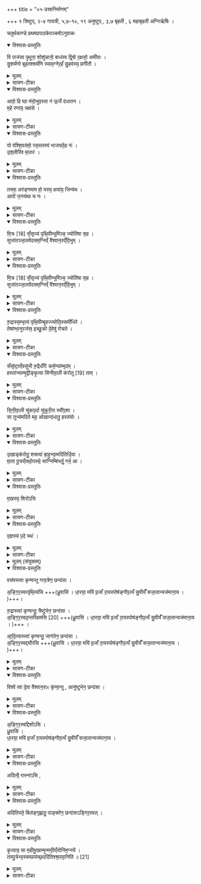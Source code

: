+++
title = "०५ उस्रानिर्माणम्"

+++
१  त्रिष्टुप्,
२-४ गायत्री,
५,७-१०, १९ अनुष्टुप् ,
३,७ बृहती ,
६ महाबृहती
अग्निर्ऋषिः ।

चतुर्थकाण्डे प्रथमप्रपाठकेपञ्चमोऽनुवाकः

<details open><summary>विश्वास-प्रस्तुतिः</summary>

वि पाज॑सा पृ॒थुना॒ शोशु॑चानो॒ बाध॑स्व द्वि॒षो र॒क्षसो॒ अमी॑वाः ।  
सु॒शर्म॑णो बृह॒तश्शर्म॑णि स्याम॒ग्नेर॒हँ सु॒हव॑स्य॒ प्रणी॑तौ ।  
</details>

<details><summary>मूलम्</summary>

वि पाज॑सा पृ॒थुना॒ शोशु॑चानो॒ बाध॑स्व द्वि॒षो र॒क्षसो॒ अमी॑वाः ।  
सु॒शर्म॑णो बृह॒तश्शर्म॑णि स्याम॒ग्नेर॒हँ सु॒हव॑स्य॒ प्रणी॑तौ ।  
</details>

<details><summary>सायण-टीका</summary>

[अथ चतुर्थकाण्डे प्रथमप्रपाठके चतुर्थोऽनुवाकः]।  
चतुर्थेऽनुवाके मृदाहरणमुक्तम्।  
अथ पञ्चम उखानिमीणमुच्यते— कल्पः—‘वि पाजसेति विस्रस्य’ इति।  
पाठस्तु— वि पाजसेति ।  
हेऽग्ने पृथुना विस्तृतेन पाजसा बलेन शोशुचानो दीप्यमानस्त्वं द्विषः शत्रुन्रक्षसो राक्षसानमीवा रोगांश्च विशेषेण बाधस्व।  
अहं सुशर्मणः शोभनसुखस्य बृहतः प्रौढस्य सुवहस्य सुखेनाऽऽह्वातुं शक्यस्याग्नेः प्रणीतौ परिचर्यायां सत्यां यच्छर्म सुखं तस्मिन्सुखे स्यां सर्वदाऽवतिष्ठेय।  
तमिमं मन्त्रं विनियुङ्क्ते— ‘वारुणो वा अग्निरुपनद्धो वि पाजसेति वि स्रँ सयति सवितृप्रसूत एवास्य विषूचीं वरुणमेनिं वि सृजति’ (सं. का. ५ प्र. १ अ. ६) इति।  
यद्यप्यमन्त्रकेण लौकिकविस्रंसनेन लौकिकबन्धो निवर्तते तथाऽपि सवितृप्रेरणन्तरेण वरुणपाशस्य निवृत्त्यभावात्सवितृप्रेरणाय मन्त्रपाठः।  
अस्य मन्त्रस्य बन्धविमोचनायैव सवित्रा परमेश्वरेण निर्मितत्वात्तत्पाठे सति सवितृमेरितो भवति।  
वरुणस्या संबन्धिनो पाशबन्धकृता बाधा वरुणमेनिः।  
सा च विषूची सर्वतः प्रसृता बहुधा रज्जुभिरावेष्ट्याऽऽहृतत्वात्।  
अस्याग्नेस्तादृशीं वरुणमेनिं मन्त्रेण विमोचितवान्भवति।  
</details>

<details open><summary>विश्वास-प्रस्तुतिः</summary>

आपो॒ हि ष्ठा म॑यो॒भुव॒स्ता न॑ ऊ॒र्जे द॑धातन ।  
म॒हे रणा॑य॒ चक्ष॑से ।  
</details>

<details><summary>मूलम्</summary>

आपो॒ हि ष्ठा म॑यो॒भुव॒स्ता न॑ ऊ॒र्जे द॑धातन ।  
म॒हे रणा॑य॒ चक्ष॑से ।  
</details>

<details><summary>सायण-टीका</summary>

कल्पः — ‘आपो हि ष्ठा मयोभुव इति तिसृभिरप उपसृज्य’ इति।  
तत्र प्रथमामाह—  १७९८ आपो हि ष्ठेति।  
हिशब्द एवकारार्थः प्रसिद्ध्यर्थो वा।  
हे आपो यूयमेव मयोभुवः स्थ सुखस्य भावयित्र्यो भवत।  
स्नानपानादिहेतुत्वेन सुखोत्पादकत्वं प्रसिद्धम्।  
तास्तादृश्यो यूयं नोऽस्मानूर्जे रसाय भवदीयरसानुभवार्थं दधातन स्थापय-त।  
किंच महे महते रणाय रमणीयाय चक्षसे दर्शनाय दधातन, अस्मान्परतत्त्वसा-क्षात्कारयोग्यान्कुरुतेत्यर्थः।  
</details>

<details open><summary>विश्वास-प्रस्तुतिः</summary>

यो व॑श्शि॒वत॑मो॒ रस॒स्तस्य॑ भाजयते॒ह नः॑ ।  
उ॒श॒तीरि॑व मा॒तरः॑ ।  
</details>

<details><summary>मूलम्</summary>

यो व॑श्शि॒वत॑मो॒ रस॒स्तस्य॑ भाजयते॒ह नः॑ ।  
उ॒श॒तीरि॑व मा॒तरः॑ ।  
</details>

<details><summary>सायण-टीका</summary>

अथ द्वितीयामाह— यो वः शिवतम इति।  
यो युष्माक्रं शिवतमः शान्ततमः सुखैकहेतुर्यो रसोऽस्ति, इहास्मिन्कर्मणि नोऽस्मांस्तस्य भाजयत (तं) रसं प्रापयत।   तत्र दृष्टान्तः—उशतीरिव मातर इति।   कामयमानाः प्रीतियुक्ता मातरो यथा वत्सान्स्वकीयस्तन्यरसं प्रापयन्ति तद्वत्।   
</details>
<details open><summary>विश्वास-प्रस्तुतिः</summary>

तस्मा॒ अर॑ङ्गमाम वो॒ यस्य॒ क्षया॑य॒ जिन्व॑थ ।  
आपो॑ ज॒नय॑था च नः ।  
</details>

<details><summary>मूलम्</summary>

तस्मा॒ अर॑ङ्गमाम वो॒ यस्य॒ क्षया॑य॒ जिन्व॑थ ।  
आपो॑ ज॒नय॑था च नः ।  
</details>

<details><summary>सायण-टीका</summary>

अथ तृतीयामाह— तस्मा अरमिति।   यस्य रसस्य क्षयाय क्षयेण निवासेन जिन्वथ यूयं प्रीता भवथ, तस्मै रसाय वौ युष्मानरं गमामालं भृशं प्राप्नुमः ।   किंच हे आपो यूयं नोऽस्माञ्जनयथ प्रजोत्पादकन्कुरुथ।   एतैर्मन्त्रैः साध्यं जलमेलनं विधत्ते— ‘अप उप सृजत्यापो वै शान्ताः शान्ताभिरेवास्य शुचँ शमयति’ (सं. का. ५ प्र. १ अ. ६) इति।   अस्याग्नेः शुचं शोकं दाहमित्यर्थः।  
आपो हि ष्ठेत्याद्युचस्तत्र विनियुङ्क्ते— ‘तिसृभिरुप सृजति त्रिवृद्वा अग्निर्यावानेवाग्निस्तस्य शुचँ शमयति’ (सं. का. ५ प्र. १ अ. ६) इति।  
आहवनीयादिरूपेणाग्नेस्त्रैगुण्यम्।   तस्य सर्वस्याग्नेर्मन्त्रत्रयेण दाहशान्तिः।   
</details>

<details open><summary>विश्वास-प्रस्तुतिः</summary>

मि॒त्रः [18]  सँ॒सृज्य॑ पृथि॒वीम्भूमि॑ञ्च॒ ज्योति॑षा स॒ह ।  
सुजा॑तञ्जा॒तवे॑दसम॒ग्निव्ँ वै॑श्वान॒रव्ँवि॒भुम् ।  
</details>

<details><summary>मूलम्</summary>

मि॒त्रः [18]  सँ॒सृज्य॑ पृथि॒वीम्भूमि॑ञ्च॒ ज्योति॑षा स॒ह ।  
सुजा॑तञ्जा॒तवे॑दसम॒ग्निव्ँ वै॑श्वान॒रव्ँवि॒भुम् ।  
</details>

<details><summary>सायण-टीका</summary>

कल्पः—‘मित्रः सँ सृज्य पृथिवीमिति द्वाभ्यां संजर्जनीयैः संसृजत्यर्मक-पालैः पित्रैः पिष्टैर्वेण्वङ्गारैर्व्रीहितुषैः पलाशकषायेण शर्कराभिः पिष्टाभिः कृष्णाजिन लोमभिरजलोमभिः ’  इति।   तत्र प्रथमामाह— मित्रः सँसृज्येति।   मित्रनामकः सर्वेषामाप्तो देवः पृथिवी भूमिं विस्तृता-मिमां भृदं, चशब्दादस्यां मुद्युपसृष्टा जपश्च ज्योतिषा ज्योतिःशब्दोपलक्षितेदार्ढ्यहेतु-ना वक्ष्यमाणार्मकपालादिना संसृज्याग्निं सुजातमकरोदिति शेषः।   अग्निशब्दोपल-क्षितामुखां निर्मितवानित्यर्थः।   कीदृशमग्निं, जातवेदसमुत्पन्नप्राण्यभिज्ञं    १७९९ वैश्वानरं सर्वपुरुषोपकारकत्वेन तत्संबन्धिनं विभुं सर्वेषु यजमानगृहेषु व्याप्तम।   
</details>

<details open><summary>विश्वास-प्रस्तुतिः</summary>

मि॒त्रः [18]  सँ॒सृज्य॑ पृथि॒वीम्भूमि॑ञ्च॒ ज्योति॑षा स॒ह ।  
सुजा॑तञ्जा॒तवे॑दसम॒ग्निव्ँ वै॑श्वान॒रव्ँवि॒भुम् ।  
</details>

<details><summary>मूलम्</summary>

मि॒त्रः [18]  सँ॒सृज्य॑ पृथि॒वीम्भूमि॑ञ्च॒ ज्योति॑षा स॒ह ।  
सुजा॑तञ्जा॒तवे॑दसम॒ग्निव्ँ वै॑श्वान॒रव्ँवि॒भुम् ।  
</details>

<details><summary>सायण-टीका</summary>

अथ द्वितीयामाह— अयक्ष्माय त्वेति।   हेऽग्ने त्वां प्रजाभ्यः प्रजानामयक्ष्माय रोगाभावय संसृजामि अर्मकपालादिभिः संयोजयामि।   वैश्वानराः सर्वपुरुषोपकारिणो विश्वे सर्वेऽपि देवा आनुष्टुभेन च्छन्दसा सहकारिणा युक्तास्त्वां संसृजन्तु।   किंवत्।   अङ्गिरस्वत।   यथाऽङ्गिरसः पूर्वं संयोजितवन्तस्तद्वत्।  
मन्त्रे देवतान्तरपरित्यागेन मित्रस्यैव स्वीकारे कारणं दर्शयति— “मित्रः सँ सृज्य पृथिवीमित्याह मित्रो वै शिवो देवानां तेनैवैनँ सँ सृजति शान्त्यै” (सं. का. ५ प्र. १ अ. ६) इति।  
देवानां मध्ये मित्रः शिवः शान्तः ।   अतोऽग्नेः शान्त्यै मित्रास्य स्वीकारः।  
अथ दार्ढ्यहेतुभिः कपालैः संसर्गं विधत्ते— यद्ग्राभ्याणां पात्राणां कपालैः सँ सृजेद्ग्राम्याणि पात्राणि शुचाऽर्पयेदर्भ-कपालैः सँ जत्येतानि वा अनुपजीवनीयानि तान्येव शुचाऽर्पयति” (सं. का. ५ प्र. १ अ. ६) इति।  
पाकसाधनानां भाणडानां कपालैः संसर्गे सति सर्वाण्यति भाण्डानि शुचाऽर्पयेत्, गृहदाहादिकृतेन भङ्गेन योजितानि भवेयुः।   अतस्तन्मा भूदित्यर्मक-पालैः संयोजयेत् ।   चिरकालशून्यग्रामभूमाववस्थिनानि पुरातनान्यर्मकपालानि, तेषां प्राणिभिरनुपजीवनीयत्वात्तान्येव भङ्गेन योजितानि भवति, न तु गृहोपकार णानि भाण्डानि।   अथ भूमिष्ठैः क्षुद्रपाषाणैश्चूर्णीकृतेः संसर्ग विधत्ते— “शंर्कराभिः सँसृजति धृत्या अथो शंत्वाय” (सं. का. ५ प्र. १ अ. ६) इति।  
घृत्यै निर्माणकाले भङ्गराहित्येन दार्ढ्याय।   अथो शंत्वाय पाककालेऽपि भङ्गराहित्येन सुखावस्थानाय।   द्रव्यान्तरसंसर्गं विधत्ते— ‘अजलोमैः सँ सृजत्येषा वा अग्नेः प्रिया तूर्यदजा प्रिययैवेनं तनुवं सँ सृजत्यथो तेजसा” (सं. का. ५ प्र. १ अ. ६) इति।  
अजत्वाजातेरग्नेश्च प्रजापतिमुखजत्वसाम्यादजेयमग्नेः प्रिया तनूः ।   न केवलं   १८०० प्रियत्वं किंत्वग्निसंबन्धात्तेजोरूपत्वमपि।   अतः प्रियया तन्वा तेजसा चाग्निं समर्धयति ।   पुनरपि द्रव्यान्तरसंसर्गं विधत्ते— “कृष्णाजिनस्य लोमभिः सँ सृजति यज्ञो वै कृष्णाजिनं यज्ञेनैव यज्ञँसँसृजति” [सं. का. ५ प्र. १ अ. ६] इति।  
अन्यत्र “यज्ञो देवेभ्यो निलायत कृष्णो रूपं कृत्वा” इत्युक्तत्वाद्यज्ञस्य कृष्णाजिनत्वम् ।   अतः कृष्णाजिनरूपेण यज्ञेनाग्निरूपं यज्ञं संसृजति।  
</details>

<details open><summary>विश्वास-प्रस्तुतिः</summary>

रु॒द्रास्स॒म्भृत्य॑ पृथि॒वीम्बृ॒हज्ज्योति॒स्समी॑धिरे ।  
तेषा॑म्भा॒नुरज॑स्र॒ इच्छु॒क्रो दे॒वेषु॑ रोचते ।  
</details>

<details><summary>मूलम्</summary>

रु॒द्रास्स॒म्भृत्य॑ पृथि॒वीम्बृ॒हज्ज्योति॒स्समी॑धिरे ।  
तेषा॑म्भा॒नुरज॑स्र॒ इच्छु॒क्रो दे॒वेषु॑ रोचते ।  
</details>

<details><summary>सायण-टीका</summary>

कल्पः—“रुद्राः संभृत्य पृथिवीमिति मृदं संक्षिप्यं” इति।   पाठस्तु— रुद्राः संभृत्येति।   रुद्रनामका देवाः पृथिवीमुखानिष्पादिकां मृदं संभृत्य सम्यग्भरणं कृत्वोखाकरणाय मृदु यथा भवति तथा हस्ताभ्यां संघट्टनं कृत्वेत्यर्थः।   तथा कृत्वा बृहज्ज्योतिः समीधिरे प्रौढमग्निं दीपितवन्तः ।   तेषां रुद्राणामयमग्निर्भानु-र्भासमानोऽजस्र इन्निरन्तर एव शुक्रो दीप्तियुक्तो देवेषु रोचते शोभते।  
</details>

<details open><summary>विश्वास-प्रस्तुतिः</summary>

सँसृ॑ष्टा॒व्ँवसु॑भी रु॒द्रैर्धीरैः॑ कर्म॒ण्या॑म्मृद॑म् ।  
हस्ता॑भ्याम्मृ॒द्वीङ्कृ॒त्वा सि॑नीवा॒ली क॑रोतु [19]  ताम् ।

</details>

<details><summary>मूलम्</summary>

सँसृ॑ष्टा॒व्ँवसु॑भी रु॒द्रैर्धीरैः॑ कर्म॒ण्या॑म्मृद॑म् ।  
हस्ता॑भ्याम्मृ॒द्वीङ्कृ॒त्वा सि॑नीवा॒ली क॑रोतु [19]  ताम् ।

</details>

<details><summary>सायण-टीका</summary>

कल्पः —  “सँ सृष्टां वसुभिरिति तिसृभिः कर्त्रे प्रयच्छति” (सं. का. ५ प्र. १ अ. ६) इति।   तत्र प्रथमामाह— सँसृष्टां वसुभिरिति।   पूर्वमन्त्रे रुद्रशब्देन वसवोऽप्युपलक्षिताः ।   अतो धीरैर्बुद्धिर्वसुभी रुद्रैश्च या मृदर्मकपालादिभिः संयोजिता सती कर्मण्योखा कर्मयोग्या संपन्ना जाता तां मृदं सिनीवाली देवी पुनरपि  हस्ताभ्यां मृद्वीं कृत्वा करोतु, उखां निष्पादयतु।  
</details>

<details open><summary>विश्वास-प्रस्तुतिः</summary>

सि॒नी॒वा॒ली सु॑कप॒र्दा सु॑कुरी॒रा स्वौ॑प॒शा ।  
सा तुभ्य॑मदिते मह॒ ओखान्द॑धातु॒ हस्त॑योः ।  
</details>

<details><summary>मूलम्</summary>

सि॒नी॒वा॒ली सु॑कप॒र्दा सु॑कुरी॒रा स्वौ॑प॒शा ।  
सा तुभ्य॑मदिते मह॒ ओखान्द॑धातु॒ हस्त॑योः ।  
</details>

<details><summary>सायण-टीका</summary>

अथ द्वितीयामाह— सिनिवालीति।   या सिनीवाली सुकपर्दा, कपर्दोऽत्र स्त्रीणामुचितः केशब-न्धविशेषः।   शोभनः कपर्दो यस्याः सा सुकपर्दा ।   कुरीरशब्देन स्त्रीभिः शृङ्गारार्थं शिरसि धार्यमाणं जालकमुच्यते।   शोभनं कुरीरं यस्याः सुकुरीरा ।   उपशेते सम्य-क्शयनं करोति यैरवयवविशेषैस्ते सर्व उपशास्तोषां समूह औपशः।   शोभन औपशो यस्याः सा स्वौपशा।   हे महे प्रौढेऽदिते भूमिदेवि सा सिनीवाली तुभ्यं तव हस्तयोरु-खामादधातु।  
</details>

<details open><summary>विश्वास-प्रस्तुतिः</summary>

उ॒खाङ्क॑रोतु॒ शक्त्या॑ बा॒हुभ्या॒मदि॑तिर्धि॒या ।  
मा॒ता पु॒त्रय्ँयथो॒पस्थे॒ साग्निम्बि॑भर्तु॒ गर्भ॒ आ ।
</details>

<details><summary>मूलम्</summary>

उ॒खाङ्क॑रोतु॒ शक्त्या॑ बा॒हुभ्या॒मदि॑तिर्धि॒या ।  
मा॒ता पु॒त्रय्ँयथो॒पस्थे॒ साग्निम्बि॑भर्तु॒ गर्भ॒ आ ।
</details>

<details><summary>सायण-टीका</summary>

अथ तृतीयामाह—  १८०१ उखां करोत्विति।   इयमदितिर्धिया बुद्धिकौशलेन बाहुभ्यां हस्तकौशलेन शक्त्या शरीरबलेन चेमामुखां करोतु।   यथा लोके माता स्वकीयं पुत्रमुपस्थ उत्सङ्गे बिभर्ति तथा साऽदितिर्गर्भे स्वोत्सङ्गे तमग्निमा कर्मसमाप्तेर्विभर्तुं।  
उक्तस्य मन्त्रचतुष्ठयस्य तात्पर्यं दर्शयति— ‘रुद्राः संभृत्य पृथिवीमित्याहैता वा एतं देवता अग्रे समभरन्ताभिरेवैनँ सं भरति’ [सं. का. ५ प्र. १ अ. ६] इति।  
रुद्राः वसवः सिनिवाल्यदितिश्चेत्येतच्छब्दपरामृष्टा देवताः।  
मखस्येति ।  
</details>

<details open><summary>विश्वास-प्रस्तुतिः</summary>

म॒खस्य॒ शिरो॑ऽसि
</details>

<details><summary>मूलम्</summary>

म॒खस्य॒ शिरो॑ऽसि
</details>

<details><summary>सायण-टीका</summary>

कल्पः—‘मखस्य शिरोऽसीति पिण्डं कृत्वा’ इति।  
हे मृत्पिण्ड त्वं मखस्य यज्ञस्य शिरः स्थानमसि।  
तत्र मखशब्दार्थे दर्शयति— ‘मखस्य शिरोऽसीत्याह यज्ञो वे मखस्तस्यैनच्छिरो यदुखा तस्मादेवमाह’ (सं. का. ५ प्र. १ अ. ६) इति।  
[सं. का. ५ प्र. १ अ. ६] इति।  
यज्ञस्येति।
</details>

<details open><summary>विश्वास-प्रस्तुतिः</summary>

य॒ज्ञस्य॑ प॒दे स्थः॑ ।  
</details>

<details><summary>मूलम्</summary>

य॒ज्ञस्य॑ प॒दे स्थः॑ ।  
</details>

<details><summary>सायण-टीका</summary>

कल्पः—‘यज्ञस्य पदे स्थ इति कृष्णाजिनं पुष्करपर्णे चाभिमृ-शति’ इति।  
हे कृष्णाजिनपुष्करपर्णे युवामुभे यज्ञस्य पादरूपे स्थः ।  
कृष्णाजिनपुष्करपर्णयोर्यज्ञप्राप्तिहेतुत्वाद्यज्ञपदत्वं प्रसिद्धमित्यतेद्दर्शयति— ‘यज्ञस्य पदे स्थ इत्याह यज्ञस्य ह्येते अथो प्रतिष्ठित्यै’ (सं. का. ५ प्र. १ अ. ६) इति।  
</details>

<details><summary>मूलम् (संयुक्तम्)</summary>

वस॑वस्त्वा कृण्वन्तु गाय॒त्रेण॒ छन्द॑साऽङ्गिर॒स्वत्पृ॑थि॒व्य॑सि रु॒द्रास्त्वा॑ कृण्वन्तु॒ त्रैष्टु॑भेन॒ छन्द॑साऽङ्गिर॒स्वद॒न्तरि॑क्षमसि [20]  
आ॒दि॒त्यास्त्वा॑ कृण्वन्तु॒ जाग॑तेन॒ छन्द॑साऽङ्गिर॒स्वद्द्यौर॑सि॒ विश्वे॑ त्वा दे॒वा वै॑श्वान॒राᳵ कृ॑ण्व॒न्त्वानु॑ष्टुभेन॒ छन्द॑साऽङ्गिर॒स्वद्दिशो॑ऽसि ध्रु॒वासि॑ धा॒रया॒ मयि॑ प्र॒जाँ रा॒यस्पोष॑ङ्गौप॒त्यँ सु॒वीर्यँ॑ सजा॒तान्यज॑माना॒य
</details>

<details open><summary>विश्वास-प्रस्तुतिः</summary>

वस॑वस्त्वा कृण्वन्तु गाय॒त्रेण॒ छन्द॑सा ।  

अ॒ङ्गि॒र॒स्वत्पृ॑थि॒व्य॑सि +++(ध्रु॒वासि॑ । धा॒रया॒ मयि॑ प्र॒जाँ रा॒यस्पोष॑ङ्गौप॒त्यँ सु॒वीर्यँ॑ सजा॒तान्यज॑माना॒य ।  )+++।  

रु॒द्रास्त्वा॑ कृण्वन्तु॒ त्रैष्टु॑भेन॒ छन्द॑सा ।  
अ॒ङ्गि॒र॒स्वद॒न्तरि॑क्षमसि [20] +++(ध्रु॒वासि॑ । धा॒रया॒ मयि॑ प्र॒जाँ रा॒यस्पोष॑ङ्गौप॒त्यँ सु॒वीर्यँ॑ सजा॒तान्यज॑माना॒य ।  )+++ ।  

आ॒दि॒त्यास्त्वा॑ कृण्वन्तु॒ जाग॑तेन॒ छन्द॑सा ।  
अ॒ङ्गि॒र॒स्वद्द्यौर॑सि +++(ध्रु॒वासि॑ ।  धा॒रया॒ मयि॑ प्र॒जाँ रा॒यस्पोष॑ङ्गौप॒त्यँ सु॒वीर्यँ॑ सजा॒तान्यज॑माना॒य ।  )+++।  
</details>

<details><summary>मूलम्</summary>

वस॑वस्त्वा कृण्वन्तु गाय॒त्रेण॒ छन्द॑सा ।  

अ॒ङ्गि॒र॒स्वत्पृ॑थि॒व्य॑सि +++(ध्रु॒वासि॑ । धा॒रया॒ मयि॑ प्र॒जाँ रा॒यस्पोष॑ङ्गौप॒त्यँ सु॒वीर्यँ॑ सजा॒तान्यज॑माना॒य ।  )+++।  

रु॒द्रास्त्वा॑ कृण्वन्तु॒ त्रैष्टु॑भेन॒ छन्द॑सा ।  
अ॒ङ्गि॒र॒स्वद॒न्तरि॑क्षमसि [20] +++(ध्रु॒वासि॑ । धा॒रया॒ मयि॑ प्र॒जाँ रा॒यस्पोष॑ङ्गौप॒त्यँ सु॒वीर्यँ॑ सजा॒तान्यज॑माना॒य ।  )+++ ।  

आ॒दि॒त्यास्त्वा॑ कृण्वन्तु॒ जाग॑तेन॒ छन्द॑सा ।  
अ॒ङ्गि॒र॒स्वद्द्यौर॑सि +++(ध्रु॒वासि॑ ।  धा॒रया॒ मयि॑ प्र॒जाँ रा॒यस्पोष॑ङ्गौप॒त्यँ सु॒वीर्यँ॑ सजा॒तान्यज॑माना॒य ।  )+++।  
</details>

<details><summary>सायण-टीका</summary>

कल्पः—“वसवस्त्वा कृण्वन्तु गायत्रेण छन्दसेति चतुर्भिर्महिष्युख करोति बहुभार्यस्याध्वर्युरेकभारस्य क्रियमाणामेतैरेव यजमानोऽनुमन्त्रयते” इति।   
पाठस्तु— वसवस्त्वा कृण्वन्त्विति ।   हे उखे वस्वाख्या देवाः सहकारिणा गायत्रेण च्छन्दसा सहाङ्गिरस इव त्वां कृण्वन्तु निष्पादयन्तु । त्वं च पृथिवीरूपाऽसि।   एवमुत्तरेषु त्रिष्वपि योज्यम् ।  
</details>

<details open><summary>विश्वास-प्रस्तुतिः</summary>

विश्वे॑ त्वा दे॒वा वै॑श्वान॒राᳵ कृ॑ण्व॒न्तु , आनु॑ष्टुभेन॒ छन्द॑सा ।  
</details>

<details><summary>मूलम्</summary>

विश्वे॑ त्वा दे॒वा वै॑श्वान॒राᳵ कृ॑ण्व॒न्तु , आनु॑ष्टुभेन॒ छन्द॑सा ।  
</details>

<details><summary>सायण-टीका</summary>

वैश्वानराः सर्वमनुष्योपकारिणः ।  
</details>

<details open><summary>विश्वास-प्रस्तुतिः</summary>

अ॒ङ्गि॒र॒स्वद्दिशो॑ऽसि ।  
ध्रु॒वासि॑ ।  
धा॒रया॒ मयि॑ प्र॒जाँ रा॒यस्पोष॑ङ्गौप॒त्यँ सु॒वीर्यँ॑ सजा॒तान्यज॑माना॒य ।  
</details>

<details><summary>मूलम्</summary>

अ॒ङ्गि॒र॒स्वद्दिशो॑ऽसि ।  
ध्रु॒वासि॑ ।  
धा॒रया॒ मयि॑ प्र॒जाँ रा॒यस्पोष॑ङ्गौप॒त्यँ सु॒वीर्यँ॑ सजा॒तान्यज॑माना॒य ।  
</details>

<details><summary>सायण-टीका</summary>

हे उखे त्वं   १८०२ घ्रुवाऽसि दृढाऽसि ।  अतो मय्यध्वर्यावन्यस्मिन्वोखाकर्तरि प्रजादिकं धारय स्थापय।   यजमानार्थमपि प्रजादिकं संपादय।   सोऽयं घ्रुवाऽत्यादिरन्त्यभागः पूर्वेष्वपि त्रिष्वनुषज्यते।  
संसृष्टामित्याद्यृग्भिः कत्र प्रदानं वसवास्त्वेत्यादिभिर्यजुर्भिर्यजमानानुमन्त्रणं  च क्रमेण विधत्ते— ‘प्रान्याभिर्यच्छत्यन्वन्यैर्मन्त्रयते मिधुनत्वाय’ [सं. का. ५ प्र. १ अ. ६] इति।  
अन्याभिर्मसवस्त्वेत्यादियजुर्भ्यो विलक्षणाभिर्ऋग्भिरन्यैः संसृष्टमित्या-दिभ्य ऋग्भ्यो विलक्षणैर्वसवस्त्वेत्यादिभिर्यजुर्भिर्ऋचां स्त्रीलिङ्गत्वाद्यजुषामतथा-त्वान्मिथुनत्वम् ।   निर्मातव्याया उखाया कक्ष्यात्रयं विधत्ते— ‘त्र्युद्धिं करोति त्रय इम लोका एषां लोकानामाप्त्यै’ [सं. का. ५ प्र. १ अ. ६] इति।  
उद्धिरूर्ध्वभवस्थितोऽवयवविशेषः यथा भाण्डस्योपर्यन्यद्भाण्डं तस्याप्यु-परि पुनरप्यन्यद्भाण्डमिति कक्ष्यात्रयं तथेयमेकैवोखा कक्ष्यात्रयबुक्ता कार्या ।  

वसवस्त्वेत्यादिभिर्मन्त्रैर्यजमानस्यानुमन्त्रणं पूर्वं विहितमिदानीं तैरेव मन्त्रै कर्तुः कर्मनिष्पादनं विधत्ते— ‘छन्दोभिः करोति वीर्यं वै छन्दाँसि वीर्योणैवैनां करोति’ (सं. का. ५ प्र. १ अ. ६) इति।  छन्दोभिश्छन्दोलिङ्गकैर्वसवस्त्वेत्यादिभिर्मन्त्रैः।  अदित्या इति ।
</details>

<details open><summary>विश्वास-प्रस्तुतिः</summary>

अदि॑त्यै॒ रास्ना॑ऽसि ,  
</details>

<details><summary>मूलम्</summary>

अदि॑त्यै॒ रास्ना॑ऽसि ,  
</details>

<details><summary>सायण-टीका</summary>

कल्पः– ‘अदित्यै रास्नाऽसीति रास्नां करोति’ इति ।  
रशनासदृशी भाण्डस्य बलगता रेखा रास्ना ।   हे रेखे त्वमदित्यै भूमिरू-पाया उखाया रास्ना काञ्चीगुणस्थानीया रशनाऽसि।  
</details>

<details open><summary>विश्वास-प्रस्तुतिः</summary>

अदि॑तिस्ते॒ बिल॑ङ्गृह्णातु॒ पाङ्क्ते॑न॒ छन्द॑साऽङ्गिर॒स्वत् ।  
</details>

<details><summary>मूलम्</summary>

अदि॑तिस्ते॒ बिल॑ङ्गृह्णातु॒ पाङ्क्ते॑न॒ छन्द॑साऽङ्गिर॒स्वत् ।  
</details>

<details><summary>सायण-टीका</summary>

कल्पः–‘अदितिस्ते बिलं गृह्णात्विति बिलं कृत्वा’ इति।   पाठस्तु– अदितिस्ते बिलमिति ।   हे उखेऽदितिर्भूमिः सहकारिणा पाङ्क्तेन च्छन्दसा सहाङ्गिरस इव ते तव बिलमन्तश्छिद्रं गृह्वातु करोतु।   एतं मन्त्रं विनियुङ्क्ते—  १८०३ “यजुषा बिलं करोति व्यावृत्यै” (सं. का. ५ प्र. १ अ. ६) इति।  
लौकिकस्य हि भाण्डस्य मन्त्रमन्तरणैव बिलं क्रियते।   अत्र तु समन्त्रक-मिति व्यावृत्तिः।   उखायाः प्रादेशपरिमाणं विधत्ते— ‘इयतीं करोति प्रजापतिना यज्ञमुखेन संमिताम्’ (सं. का. ५ प्र. १ अ. ६) इति।  
यज्ञपुरुषस्य मुखं मूर्धचु (चि) बुकयोर्मध्यवर्ति प्रादेशमात्रं, तच्च प्रजाप-तिसृष्टत्वात्प्रजापतिस्वरूपं, तेन मुखेन परिमिता भवति।   तत्परिमाणं हस्तेनाभिनीय प्रदर्शनार्थमियतीत्युच्यते।   अथ विधत्ते— “द्विस्तानां करोति द्यावापृथिव्योर्दोहाय” (सं. का. ५ प्र. १ अ. ६) इति।  
यथा योषितः स्तनावेवमस्या उखाया द्वौ स्तनाकारौ मृदा निष्षाद्यौ।  
तथा सति द्वित्वसाम्याद्द्यावापृथिव्योः सारांशदोहनं संपद्यते।  
पक्षान्तरं विधत्ते— ‘चतुस्तनां करोति पशूनां दोहाय’ [सं. का. ५ प्र. १ अ. ६] इति।  
‘अष्टास्तगां करोति छन्दसां दोहाय’ [सं. का. ५ प्र. १ अ. ६] इति।  
अष्टौ छन्दांसि मन्त्रान्तरे समाम्नातानि—
‘गायत्री त्रिष्टुब्जगत्यनुष्टुक्प-ङ्क्त्या सह ।   बृहत्युष्णिहा ककुत्’ इति।  
अष्टत्वसंख्यासाम्याच्छन्दसां सारदोहनं संपद्यते।   तदेतत्सर्वं सूत्रकारेण संगृहीतम्—
‘अश्रीणां रास्नायाश्च संधौ द्वौ चतुरः षडष्टौ वा स्तनान्करोति’ इति।   अधिकारिविशेषेणाश्रिषु संख्याविशेषं विधत्ते— ‘नवाश्रिमभिचरतः कुर्यात्त्रिषृतमेव वज्रँ संभृत्य भ्रातृव्याय प्र हरति स्तृत्यै’ [सं. का. ५ प्र. १ अ. ६] इति।  
त्रिवृत्स्तोमस्य नवभिर्ऋग्भिरुपेतत्वादश्रिसंख्या त्रिवृत्संपद्यते ।   स च त्रिवृ   १८०४ त्स्तोमो वैरिविनाशकत्वाद्वज्रसमानः ।   अतो नवसंख्या भ्रातृव्याय वज्रप्रहरणं संपद्यते ।   अभिचाराभावे त्वश्रिसंख्यां सूत्रकारो दर्शयति– ‘कुर्वं श्चतस्त्रोऽश्री प्रति-दिशमुन्नयत्यष्टाश्रीर्वा’ इति।  
</details>

<details open><summary>विश्वास-प्रस्तुतिः</summary>

कृ॒त्वाय॒ सा म॒हीमु॒खाम्मृ॒न्मयी॒य्ँयोनि॑म॒ग्नये॑ ।  
ताम्पु॒त्रेभ्य॒स्सम्प्राय॑च्छ॒ददि॑तिश्श्र॒पया॒निति॑ ॥ [21]  
</details>

<details><summary>मूलम्</summary>

कृ॒त्वाय॒ सा म॒हीमु॒खाम्मृ॒न्मयी॒य्ँयोनि॑म॒ग्नये॑ ।  
ताम्पु॒त्रेभ्य॒स्सम्प्राय॑च्छ॒ददि॑तिश्श्र॒पया॒निति॑ ॥ [21]  
</details>

<details><summary>सायण-टीका</summary>

कल्पः—‘कृत्वाय सा महीमुखामित्युत्तरसः सिकतासु प्रतिष्ठाप्य’ इति।    पाठस्तु— कृत्वाय सेति ।   सेयमदितिर्मृन्मयीं मृत्कार्यामग्नये योनिमग्नेः कारणभूतां महीं महतीमुखां कृत्वाय निष्पाद्य ततस्तामुखां पुत्रेभ्यः स्वपुत्रसदृशेभ्यः श्रपणका-रिम्यः संप्रायच्छत्सम्यग्दत्तवती।   किं ब्रुवतीति ततुच्यते— श्रपयानिति अपयन्तु भवन्त इति ब्रुवती ।   तमेतं मन्त्रं विनियुङ्क्ते ‘कृत्वाय सा महीमुखामित नि दधाति देवतास्वेनैनां प्रति ष्ठापर्यति’ [सं. का. ५ प्र. १ अ. ६] इति।  
अदितिपुत्राणां देवतारूपत्वाद्देवतासु प्रतिष्ठापनं संपद्यते।  
अत्र विनियोगसंग्रहः—
वि पा विस्रंसयेदापस्त्रिभिर्मृदि जलं क्षिपेत्।  
मित्रोद्वाभ्यां शर्करादियोगो रुद्रेति संक्षिपेत्॥  
संसृत्त्रिभिर्मृत्तिकां तामुखाकर्त्रे प्रयच्छति।  
मख पिण्डकृतिर्यज्ञ चर्मपर्णाभिमर्शनम्॥  
कुर्याद्वसचतुर्भिस्तां घ्रुवासीत्यनुषज्यते।  
अदि रा नामदि बिलं कुर्यात्कृत्वाय तामुखाम्॥  
सिकतासु स्थापयीत मन्त्रा एकोनविंशतिः॥  
इति श्रीमत्सायणाचार्यविरचिते माधवीये वेदार्थप्रकाशे कृष्णयजुर्वेदीय-तैत्तिरीयसंहिताभाष्ये चतुर्थकाण्डे प्रथमप्रपाठके  पञ्चमोऽनुवाकः ॥   ५ ॥  
</details>
